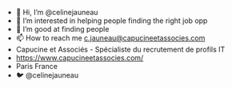 - 👋 Hi, I’m @celinejauneau
- 👀 I’m interested in helping people finding the right job opp
- 🌱 I’m good at finding people
-  📫 How to reach me c.jauneau@capucineetassocies.com
- Capucine et Associés - Spécialiste du recrutement de profils IT
- https://www.capucineetassocies.com/
- Paris France
- 🐦 @celinejauneau
<!---
celinejauneau/celinejauneau is a ✨ special ✨ repository because its `README.md` (this file) appears on your GitHub profile.
You can click the Preview link to take a look at your changes.
--->
